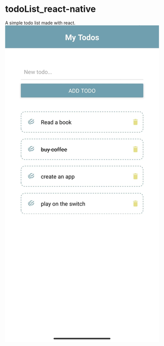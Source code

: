 # todoList_react-native
A simple todo list made with react.
<img src="https://github.com/junjie-w/todoList_react-native/blob/main/assets/todoList.jpg?raw=true" >
